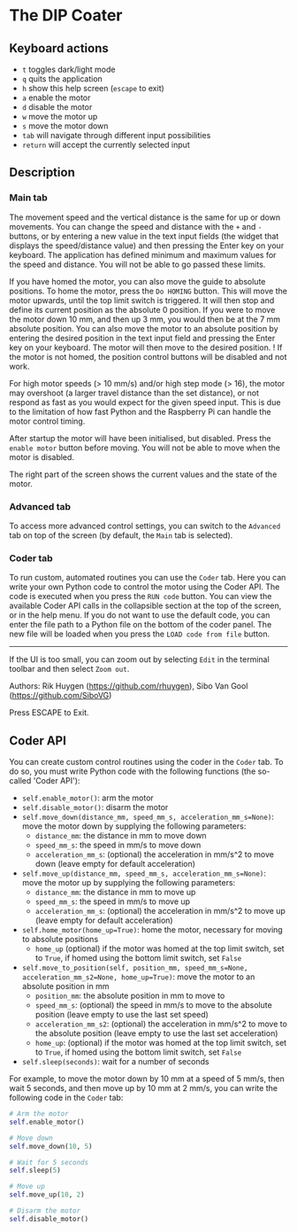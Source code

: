 # The DIP Coater

## Keyboard actions

- `t` toggles dark/light mode
- `q` quits the application
- `h` show this help screen (`escape` to exit)
- `a` enable the motor
- `d` disable the motor
- `w` move the motor up
- `s` move the motor down
- `tab` will navigate through different input possibilities
- `return` will accept the currently selected input

## Description

### Main tab

The movement speed and the vertical distance is the same for up or down movements. You can change the speed and distance 
with the `+` and `-` buttons, or by entering a new value in the text input fields (the widget that displays the 
speed/distance value) and then pressing the Enter key on your keyboard. The application has defined minimum and maximum 
values for the speed and distance. You will not be able to go passed these limits.

If you have homed the motor, you can also move the guide to absolute positions. To home the motor, press the `Do HOMING`
button. This will move the motor upwards, until the top limit switch is triggered. It will then stop and define its current
position as the absolute 0 position. If you were to move the motor down 10 mm, and then up 3 mm, you would then be at the 7 mm absolute position.
You can also move the motor to an absolute position by entering the desired position in the text input field and pressing
the Enter key on your keyboard. The motor will then move to the desired position. ! If the motor is not homed, the position
control buttons will be disabled and not work.

For high motor speeds (> 10 mm/s) and/or high step mode (> 16), the motor may overshoot (a larger travel distance than 
the set distance), or not respond as fast as you would expect for the given speed input. This is due to the limitation 
of how fast Python and the Raspberry Pi can handle the motor control timing.

After startup the motor will have been initialised, but disabled. Press the `enable motor` button before moving. You will 
not be able to move when the motor is disabled.

The right part of the screen shows the current values and the state of the motor.

### Advanced tab
To access more advanced control settings, you can switch to the `Advanced` tab on top of the screen (by default, 
the `Main` tab is selected).

### Coder tab
To run custom, automated routines you can use the `Coder` tab. Here you can write your own Python code to control the 
motor using the Coder API. The code is executed when you press the `RUN code` button. You can view the available 
Coder API calls in the collapsible section at the top of the screen, or in the help menu. If you do not want to use the 
default code, you can enter the file path to a Python file on the bottom of the coder panel. The new file will be loaded 
when you press the `LOAD code from file` button.

---

If the UI is too small, you can zoom out by selecting `Edit` in the terminal toolbar and then select `Zoom out`.

Authors: Rik Huygen (https://github.com/rhuygen), Sibo Van Gool (https://github.com/SiboVG)

Press ESCAPE to Exit.

## Coder API

You can create custom control routines using the coder in the `Coder` tab. To do so, you must write Python code with the 
following functions (the so-called 'Coder API'):
- `self.enable_motor()`: arm the motor
- `self.disable_motor()`: disarm the motor
- `self.move_down(distance_mm, speed_mm_s, acceleration_mm_s=None)`: move the motor down by supplying the following parameters:
  - `distance_mm`: the distance in mm to move down
  - `speed_mm_s`: the speed in mm/s to move down
  - `acceleration_mm_s`: (optional) the acceleration in mm/s^2 to move down (leave empty for default acceleration)
- `self.move_up(distance_mm, speed_mm_s, acceleration_mm_s=None)`: move the motor up by supplying the following parameters:
  - `distance_mm`: the distance in mm to move up
  - `speed_mm_s`: the speed in mm/s to move up
  - `acceleration_mm_s`: (optional) the acceleration in mm/s^2 to move up (leave empty for default acceleration)
- `self.home_motor(home_up=True)`: home the motor, necessary for moving to absolute positions
  - `home_up` (optional) if the motor was homed at the top limit switch, set to `True`, if homed using the bottom limit switch, set `False`
- `self.move_to_position(self, position_mm, speed_mm_s=None, acceleration_mm_s2=None, home_up=True)`: move the motor to an absolute position in mm
  - `position_mm`: the absolute position in mm to move to
  - `speed_mm_s`: (optional) the speed in mm/s to move to the absolute position (leave empty to use the last set speed)
  - `acceleration_mm_s2`: (optional) the acceleration in mm/s^2 to move to the absolute position (leave empty to use the last set acceleration)
  - `home_up`: (optional) if the motor was homed at the top limit switch, set to `True`, if homed using the bottom limit switch, set `False`
- `self.sleep(seconds)`: wait for a number of seconds

For example, to move the motor down by 10 mm at a speed of 5 mm/s, then wait 5 seconds, and then move up by 10 mm at 2 mm/s,
you can write the following code in the `Coder` tab:

```python
# Arm the motor
self.enable_motor()

# Move down
self.move_down(10, 5)

# Wait for 5 seconds
self.sleep(5)

# Move up
self.move_up(10, 2)

# Disarm the motor
self.disable_motor()
```
